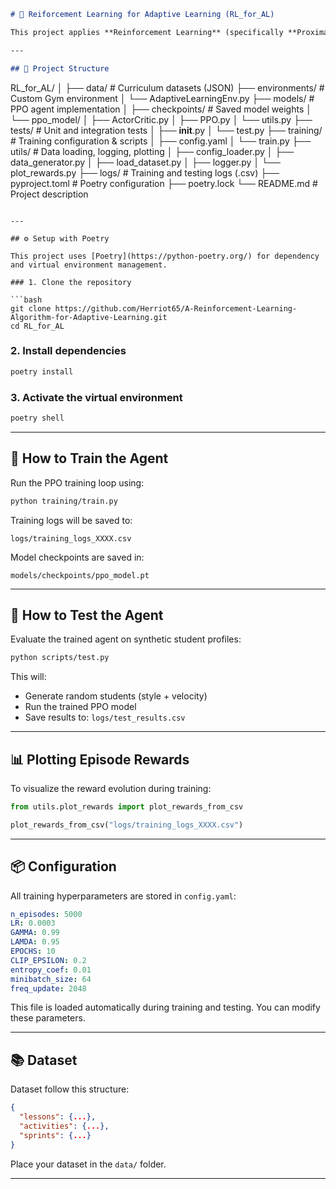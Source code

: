 ```markdown
# 🧠 Reiforcement Learning for Adaptive Learning (RL_for_AL)

This project applies **Reinforcement Learning** (specifically **Proximal Policy Optimization - PPO**) to an **Adaptive Learning environment**. The RL agent learns to personalize educational activities for students with different learning styles and velocities.

---

## 📁 Project Structure

```

RL_for_AL/
│
├── data/                     # Curriculum datasets (JSON)
├── environments/             # Custom Gym environment
│   └── AdaptiveLearningEnv.py
├── models/                   # PPO agent implementation
│   ├── checkpoints/          # Saved model weights
│   └── ppo_model/
│       ├── ActorCritic.py
│       ├── PPO.py
│       └── utils.py
├── tests/                    # Unit and integration tests
│   ├── __init__.py
│   └── test.py
├── training/                 # Training configuration & scripts
│   ├── config.yaml
│   └── train.py
├── utils/                    # Data loading, logging, plotting
│   ├── config_loader.py
│   ├── data_generator.py
│   ├── load_dataset.py
│   ├── logger.py
│   └── plot_rewards.py
├── logs/                     # Training and testing logs (.csv)
├── pyproject.toml            # Poetry configuration
├── poetry.lock
└── README.md                 # Project description 
````

---

## ⚙️ Setup with Poetry

This project uses [Poetry](https://python-poetry.org/) for dependency and virtual environment management.

### 1. Clone the repository

```bash
git clone https://github.com/Herriot65/A-Reinforcement-Learning-Algorithm-for-Adaptive-Learning.git
cd RL_for_AL
````

### 2. Install dependencies

```bash
poetry install
```

### 3. Activate the virtual environment

```bash
poetry shell
```

---

## 🚀 How to Train the Agent

Run the PPO training loop using:

```bash
python training/train.py
```

Training logs will be saved to:

```
logs/training_logs_XXXX.csv
```

Model checkpoints are saved in:

```
models/checkpoints/ppo_model.pt
```

---

## 🧪 How to Test the Agent

Evaluate the trained agent on synthetic student profiles:

```bash
python scripts/test.py
```

This will:

* Generate random students (style + velocity)
* Run the trained PPO model
* Save results to: `logs/test_results.csv`

---

## 📊 Plotting Episode Rewards

To visualize the reward evolution during training:

```python
from utils.plot_rewards import plot_rewards_from_csv

plot_rewards_from_csv("logs/training_logs_XXXX.csv")
```

---

## 📦 Configuration

All training hyperparameters are stored in `config.yaml`:

```yaml
n_episodes: 5000
LR: 0.0003
GAMMA: 0.99
LAMDA: 0.95
EPOCHS: 10
CLIP_EPSILON: 0.2
entropy_coef: 0.01
minibatch_size: 64
freq_update: 2048
```

This file is loaded automatically during training and testing. You can modify these parameters.

---

## 📚 Dataset

Dataset follow this structure:

```json
{
  "lessons": {...},
  "activities": {...},
  "sprints": {...}
}
```

Place your dataset in the `data/` folder.

---
